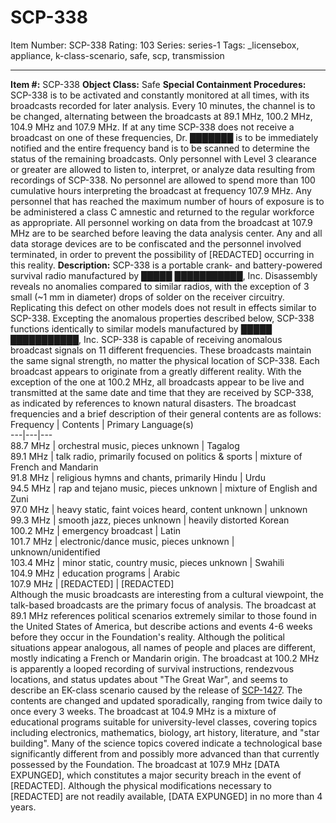 # SCP-338
Item Number: SCP-338
Rating: 103
Series: series-1
Tags: _licensebox, appliance, k-class-scenario, safe, scp, transmission

---

**Item #:** SCP-338
**Object Class:** Safe
**Special Containment Procedures:** SCP-338 is to be activated and constantly monitored at all times, with its broadcasts recorded for later analysis. Every 10 minutes, the channel is to be changed, alternating between the broadcasts at 89.1 MHz, 100.2 MHz, 104.9 MHz and 107.9 MHz. If at any time SCP-338 does not receive a broadcast on one of these frequencies, Dr. ███████ is to be immediately notified and the entire frequency band is to be scanned to determine the status of the remaining broadcasts. Only personnel with Level 3 clearance or greater are allowed to listen to, interpret, or analyze data resulting from recordings of SCP-338.
No personnel are allowed to spend more than 100 cumulative hours interpreting the broadcast at frequency 107.9 MHz. Any personnel that has reached the maximum number of hours of exposure is to be administered a class C amnestic and returned to the regular workforce as appropriate. All personnel working on data from the broadcast at 107.9 MHz are to be searched before leaving the data analysis center. Any and all data storage devices are to be confiscated and the personnel involved terminated, in order to prevent the possibility of [REDACTED] occurring in this reality.
**Description:** SCP-338 is a portable crank- and battery-powered survival radio manufactured by █████ ███████████, Inc. Disassembly reveals no anomalies compared to similar radios, with the exception of 3 small (~1 mm in diameter) drops of solder on the receiver circuitry. Replicating this defect on other models does not result in effects similar to SCP-338. Excepting the anomalous properties described below, SCP-338 functions identically to similar models manufactured by █████ ███████████, Inc.
SCP-338 is capable of receiving anomalous broadcast signals on 11 different frequencies. These broadcasts maintain the same signal strength, no matter the physical location of SCP-338. Each broadcast appears to originate from a greatly different reality. With the exception of the one at 100.2 MHz, all broadcasts appear to be live and transmitted at the same date and time that they are received by SCP-338, as indicated by references to known natural disasters. The broadcast frequencies and a brief description of their general contents are as follows:  
Frequency | Contents | Primary Language(s)  
---|---|---  
88.7 MHz | orchestral music, pieces unknown | Tagalog  
89.1 MHz | talk radio, primarily focused on politics & sports | mixture of French and Mandarin  
91.8 MHz | religious hymns and chants, primarily Hindu | Urdu  
94.5 MHz | rap and tejano music, pieces unknown | mixture of English and Zuni  
97.0 MHz | heavy static, faint voices heard, content unknown | unknown  
99.3 MHz | smooth jazz, pieces unknown | heavily distorted Korean  
100.2 MHz | emergency broadcast | Latin  
101.7 MHz | electronic/dance music, pieces unknown | unknown/unidentified  
103.4 MHz | minor static, country music, pieces unknown | Swahili  
104.9 MHz | education programs | Arabic  
107.9 MHz | [REDACTED] | [REDACTED]  
Although the music broadcasts are interesting from a cultural viewpoint, the talk-based broadcasts are the primary focus of analysis. The broadcast at 89.1 MHz references political scenarios extremely similar to those found in the United States of America, but describe actions and events 4-6 weeks before they occur in the Foundation's reality. Although the political situations appear analogous, all names of people and places are different, mostly indicating a French or Mandarin origin. The broadcast at 100.2 MHz is apparently a looped recording of survival instructions, rendezvous locations, and status updates about "The Great War", and seems to describe an EK-class scenario caused by the release of [SCP-1427](/scp-1427). The contents are changed and updated sporadically, ranging from twice daily to once every 3 weeks. The broadcast at 104.9 MHz is a mixture of educational programs suitable for university-level classes, covering topics including electronics, mathematics, biology, art history, literature, and "star building". Many of the science topics covered indicate a technological base significantly different from and possibly more advanced than that currently possessed by the Foundation. The broadcast at 107.9 MHz [DATA EXPUNGED], which constitutes a major security breach in the event of [REDACTED]. Although the physical modifications necessary to [REDACTED] are not readily available, [DATA EXPUNGED] in no more than 4 years.